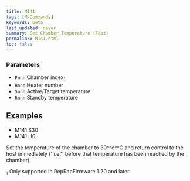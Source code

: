 ```yaml
---
title: M141
tags: [M-Commands] 
keywords: beta 
last_updated: never 
summary: Set Chamber Temperature (Fast) 
permalink: M141.html
toc: false 
---
```



### Parameters

* `Pnnn` Chamber index<sub>1</sub>
* `Hnnn` Heater number
* `Snnn` Active/Target temperature
* `Rnnn` Standby temperature

## Examples

* M141 S30
* M141 H0

Set the temperature of the chamber to 30^^o^^C and return control to the host immediately (''i.e.'' before that temperature has been reached by the chamber).

<sub>1</sub> Only supported in RepRapFirmware 1.20 and later.

